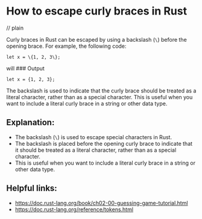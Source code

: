 # How to escape curly braces in Rust
// plain

Curly braces in Rust can be escaped by using a backslash (`\`) before the opening brace. For example, the following code:

```
let x = \{1, 2, 3\};
```

will ### Output

```
let x = {1, 2, 3};
```

The backslash is used to indicate that the curly brace should be treated as a literal character, rather than as a special character. This is useful when you want to include a literal curly brace in a string or other data type.

## Explanation:
- The backslash (`\`) is used to escape special characters in Rust.
- The backslash is placed before the opening curly brace to indicate that it should be treated as a literal character, rather than as a special character.
- This is useful when you want to include a literal curly brace in a string or other data type.

## Helpful links:
- https://doc.rust-lang.org/book/ch02-00-guessing-game-tutorial.html
- https://doc.rust-lang.org/reference/tokens.html